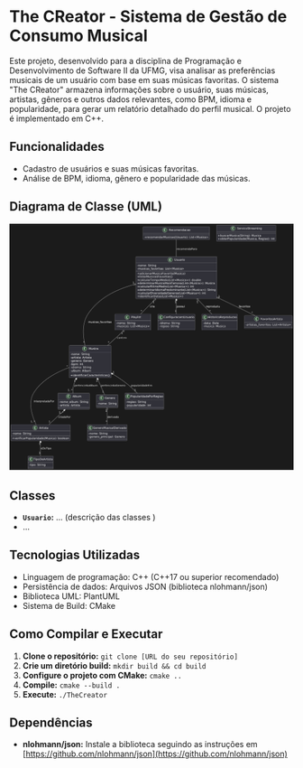 
# The CReator - Sistema de Gestão de Consumo Musical

Este projeto, desenvolvido para a disciplina de Programação e Desenvolvimento de Software II da UFMG, visa analisar as preferências musicais de um usuário com base em suas músicas favoritas.  O sistema "The CReator" armazena informações sobre o usuário, suas músicas, artistas, gêneros e outros dados relevantes, como BPM, idioma e popularidade, para gerar um relatório detalhado do perfil musical.  O projeto é implementado em C++.

## Funcionalidades

* Cadastro de usuários e suas músicas favoritas.
* Análise de BPM, idioma, gênero e popularidade das músicas.
  


## Diagrama de Classe (UML)

![Diagram de Classe](ClassDiagram.png)

## Classes

* **`Usuario`:** ... (descrição das classes )
* ...

## Tecnologias Utilizadas

* Linguagem de programação: C++ (C++17 ou superior recomendado)
* Persistência de dados: Arquivos JSON (biblioteca nlohmann/json)
* Biblioteca UML: PlantUML
* Sistema de Build: CMake

## Como Compilar e Executar

1. **Clone o repositório:** `git clone [URL do seu repositório]`
2. **Crie um diretório build:** `mkdir build && cd build`
3. **Configure o projeto com CMake:** `cmake ..`
4. **Compile:** `cmake --build .`
5. **Execute:** `./TheCreator` 

## Dependências

* **nlohmann/json:**  Instale a biblioteca seguindo as instruções em [https://github.com/nlohmann/json](https://github.com/nlohmann/json)
